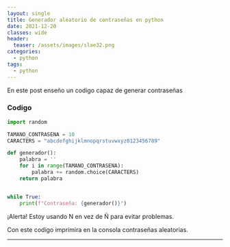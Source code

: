 ```yaml
---
layout: single
title: Generador aleatorio de contraseñas en python
date: 2021-12-20
classes: wide
header:
  teaser: /assets/images/slae32.png
categories:
  - python
tags:
  - python
---
```


En este post enseño un codigo capaz de generar contraseñas

### Codigo

```python
import random

TAMANO_CONTRASENA = 10
CARACTERS = "abcdefghijklmnopqrstuvwxyz0123456789"

def generador():
    palabra = ''
    for i in range(TAMANO_CONTRASENA):
        palabra += random.choice(CARACTERS)
    return palabra


while True:
    print(f"Contraseña: {generador()}")
```

¡Alerta! Estoy usando N en vez de Ñ para evitar problemas.

Con este codigo imprimira en la consola contraseñas aleatorias.

---
